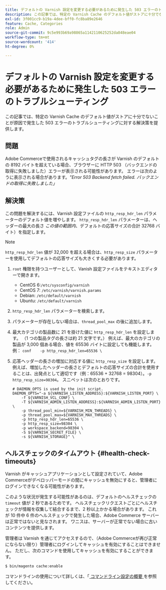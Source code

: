 ```yaml
---
title: デフォルトの Varnish 設定を変更する必要があるために発生した 503 エラーのトラブルシューティング
description: この記事では、特定の Varnish Cache のデフォルト値がストアに十分でないことが原因で発生した 503 エラーのトラブルシューティングに対する解決策を提供します。
exl-id: 3f001cc9-b19a-4dee-bff0-fc8ba89e2646
feature: Cache, Categories
role: Admin
source-git-commit: 9c5e993b69a98865a1142110625252da848eae04
workflow-type: tm+mt
source-wordcount: '414'
ht-degree: 0%

---
```


# デフォルトの Varnish 設定を変更する必要があるために発生した 503 エラーのトラブルシューティング

この記事では、特定の Varnish Cache のデフォルト値がストアに十分でないことが原因で発生した 503 エラーのトラブルシューティングに対する解決策を提供します。

## 問題

Adobe Commerceで使用されるキャッシュタグの長さが Varnish のデフォルトの 8192 バイトを超えている場合、ブラウザーに HTTP 503 （バックエンドの取得に失敗しました）エラーが表示される可能性があります。 エラーは次のように表示される場合があります。*&quot;Error 503 Backend fetch failed. バックエンドの取得に失敗しました」*

## 解決策

この問題を解決するには、Varnish 設定ファイルの `http_resp_hdr_len` パラメーターのデフォルト値を増やします。 `http_resp_hdr_len` パラメーターは、ヘッダーの最大の長さ *この値の範囲内*、デフォルトの応答サイズの合計 32768 バイト）を指定します。

>[!NOTE]
>
>`http_resp_hdr_len` 値が 32,000 を超える場合は、`http_resp_size` パラメーターを使用してデフォルトの応答サイズも大きくする必要があります。

1. `root` 権限を持つユーザーとして、Vanish 設定ファイルをテキストエディターで開きます。
   * CentOS 6:`/etc/sysconfig/varnish`
   * CentOS 7: `/etc/varnish/varnish.params`
   * Debian: `/etc/default/varnish`
   * Ubuntu: `/etc/default/varnish`
1. `http_resp_hdr_len` パラメーターを検索します。
1. パラメーターが存在しない場合は、`thread_pool_max` の後に追加します。
1. 最大カテゴリの製品数に 21 を掛けた値に `http_resp_hdr_len` を設定します。 （1 つの製品タグの長さは約 21 文字です。）    例えば、最大のカテゴリの製品が 3,000 個ある場合、値を 65536 バイトに設定しても機能します。    例：    ```conf    -p http_resp_hdr_len=65536 \    ```
1. 応答ヘッダーの長さの増加に対応する値に `http_resp_size` を設定します。    例えば、増加したヘッダーの長さとデフォルトの応答サイズの合計を使用することは、出発点として適切です（例：65536 + 32768 = 98304）。`-p http_resp_size=98304`。 スニペットは次のとおりです。

   ```
   # DAEMON_OPTS is used by the init script.
   DAEMON_OPTS="-a ${VARNISH_LISTEN_ADDRESS}:${VARNISH_LISTEN_PORT} \
       -f ${VARNISH_VCL_CONF} \
       -T ${VARNISH_ADMIN_LISTEN_ADDRESS}:${VARNISH_ADMIN_LISTEN_PORT} \
       -p thread_pool_min=${VARNISH_MIN_THREADS} \
       -p thread_pool_max=${VARNISH_MAX_THREADS} \
       -p http_resp_hdr_len=65536 \
       -p http_resp_size=98304 \
       -p workspace_backend=98304 \
       -S ${VARNISH_SECRET_FILE} \
       -s ${VARNISH_STORAGE}" \
   ```

## ヘルスチェックのタイムアウト {#health-check-timeouts}

Varnish がキャッシュアプリケーションとして設定されていて、Adobe Commerceがデベロッパーモードの間にキャッシュを無効にすると、管理者にログインできなくなる可能性があります。

このような状況が発生する可能性があるのは、デフォルトのヘルスチェックの `timeout` 値が 2 秒であるためです。 ヘルスチェックリクエストごとにヘルスチェックが情報を収集して結合するまで、2 秒以上かかる場合があります。 これが 10 件中 6 件のヘルスチェックで発生した場合、Adobe Commerce サーバーは正常ではないと見なされます。 ワニスは、サーバーが正常でない場合に古いコンテンツを提供します。

管理者は Varnish を通じてアクセスするので、（Adobe Commerceが再び正常にならない限り）管理者にログインしてキャッシュを有効にすることはできません。 ただし、次のコマンドを使用してキャッシュを有効にすることができます。

```bash
$ bin/magento cache:enable
```

コマンドラインの使用について詳しくは、「[ コマンドライン設定の概要 ](https://devdocs.magento.com/guides/v2.3/config-guide/cli/config-cli-subcommands.html) を参照してください。
